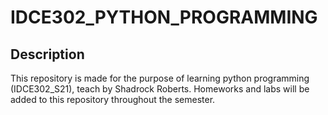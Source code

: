 # IDCE302_PYTHON_PROGRAMMING
## Description
This repository is made for the purpose of learning python programming (IDCE302_S21), teach by Shadrock Roberts. Homeworks and labs will be added to this repository throughout the semester. 
